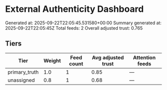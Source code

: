 # External Authenticity Dashboard
Generated at: 2025-09-22T22:05:45.531580+00:00
Summary generated at: 2025-09-22T22:05:45Z
Total feeds: 2
Overall adjusted trust: 0.765

## Tiers
| Tier | Weight | Feed count | Avg adjusted trust | Attention feeds |
| --- | --- | --- | --- | --- |
| primary_truth | 1.0 | 1 | 0.85 | — |
| unassigned | 0.8 | 1 | 0.68 | — |
